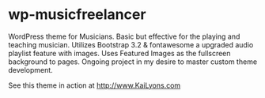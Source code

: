 # wp-musicfreelancer
WordPress theme for Musicians. Basic but effective for the playing and teaching musician.
Utilizes Bootstrap 3.2 & fontawesome a upgraded audio playlist feature with images.
Uses Featured Images as the fullscreen background to pages.
Ongoing project in my desire to master custom theme development.

See this theme in action at http://www.KaiLyons.com

